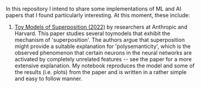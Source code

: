 In this repository I intend to share some implementations of ML and AI papers that I found particularly interesting. At this moment, these include:
1) [Toy Models of Superposition (2022)](https://transformer-circuits.pub/2022/toy_model/index.html) by researchers at Anthropic and Harvard. This paper studies several toymodels that exhibit the mechanism of 'superposition'. The authors argue that superposition might provide a suitable explanation for 'polysemanticity', which is the observed phenomenon that certain neurons in the neural networks are activated by completely unrelated features -- see the paper for a more extensive explanation. My notebook reproduces the model and some of the results (i.e. plots) from the paper and is written in a rather simple and easy to follow manner.
